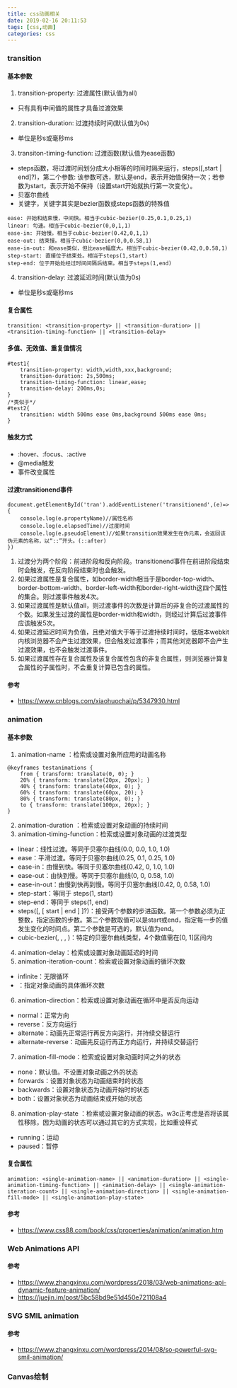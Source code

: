 ```yaml
---
title: css动画相关
date: 2019-02-16 20:11:53
tags: [css,动画]
categories: css
---
```


### transition

#### 基本参数

1. transition-property: 过渡属性(默认值为all)

- 只有具有中间值的属性才具备过渡效果

2. transition-duration: 过渡持续时间(默认值为0s)

- 单位是秒s或毫秒ms

3. transiton-timing-function: 过渡函数(默认值为ease函数)

- steps函数，将过渡时间划分成大小相等的时间时隔来运行，steps(<integer>[,start | end]?)，第二个参数: 该参数可选，默认是end，表示开始值保持一次；若参数为start，表示开始不保持（设置start开始就执行第一次变化）。
- 贝塞尔曲线
- 关键字，关键字其实是bezier函数或steps函数的特殊值

```
ease: 开始和结束慢，中间快。相当于cubic-bezier(0.25,0.1,0.25,1)
linear: 匀速。相当于cubic-bezier(0,0,1,1)
ease-in: 开始慢。相当于cubic-bezier(0.42,0,1,1)
ease-out: 结束慢。相当于cubic-bezier(0,0,0.58,1)
ease-in-out: 和ease类似，但比ease幅度大。相当于cubic-bezier(0.42,0,0.58,1)
step-start: 直接位于结束处。相当于steps(1,start)
step-end: 位于开始处经过时间间隔后结束。相当于steps(1,end)
```

4. transition-delay: 过渡延迟时间(默认值为0s)

- 单位是秒s或毫秒ms

#### 复合属性

```
transition: <transition-property> || <transition-duration> || <transition-timing-function> || <transition-delay>
```

#### 多值、无效值、重复值情况

```
#test1{
    transition-property: width,width,xxx,background;
    transition-duration: 2s,500ms;
    transition-timing-function: linear,ease;
    transition-delay: 200ms,0s;
}
/*类似于*/
#test2{
    transition: width 500ms ease 0ms,background 500ms ease 0ms;
}
```

#### 触发方式

- :hover、:focus、:active
- @media触发
- 事件改变属性

#### 过渡transitionend事件

```
document.getElementById('tran').addEventListener('transitionend',(e)=>{
    console.log(e.propertyName)//属性名称
    console.log(e.elapsedTime)//过度时间
    console.log(e.pseudoElement)//如果transition效果发生在伪元素，会返回该伪元素的名称，以“::”开头。(::after)
})
```

1. 过渡分为两个阶段：前进阶段和反向阶段。transitionend事件在前进阶段结束时会触发，在反向阶段结束时也会触发。
2. 如果过渡属性是复合属性，如border-width相当于是border-top-width、border-bottom-width、border-left-width和border-right-width这四个属性的集合。则过渡事件触发4次。
3. 如果过渡属性是默认值all，则过渡事件的次数是计算后的非复合的过渡属性的个数。如果发生过渡的属性是border-width和width，则经过计算后过渡事件应该触发5次。
4. 如果过渡延迟时间为负值，且绝对值大于等于过渡持续时间时，低版本webkit内核浏览器不会产生过渡效果，但会触发过渡事件；而其他浏览器即不会产生过渡效果，也不会触发过渡事件。
5. 如果过渡属性存在复合属性及该复合属性包含的非复合属性，则浏览器计算复合属性的子属性时，不会重复计算已包含的属性。

#### 参考

- https://www.cnblogs.com/xiaohuochai/p/5347930.html

### animation

#### 基本参数

1. animation-name ：检索或设置对象所应用的动画名称

```
@keyframes testanimations {
	from { transform: translate(0, 0); }
	20% { transform: translate(20px, 20px); }
	40% { transform: translate(40px, 0); }
	60% { transform: translate(60px, 20); }
	80% { transform: translate(80px, 0); }
	to { transform: translate(100px, 20px); }
}
```

2. animation-duration ：检索或设置对象动画的持续时间
3. animation-timing-function：检索或设置对象动画的过渡类型

- linear：线性过渡。等同于贝塞尔曲线(0.0, 0.0, 1.0, 1.0)
- ease：平滑过渡。等同于贝塞尔曲线(0.25, 0.1, 0.25, 1.0)
- ease-in：由慢到快。等同于贝塞尔曲线(0.42, 0, 1.0, 1.0)
- ease-out：由快到慢。等同于贝塞尔曲线(0, 0, 0.58, 1.0)
- ease-in-out：由慢到快再到慢。等同于贝塞尔曲线(0.42, 0, 0.58, 1.0)
- step-start：等同于 steps(1, start)
- step-end：等同于 steps(1, end)
- steps(<integer>[, [ start | end ] ]?)：接受两个参数的步进函数。第一个参数必须为正整数，指定函数的步数。第二个参数取值可以是start或end，指定每一步的值发生变化的时间点。第二个参数是可选的，默认值为end。
- cubic-bezier(<number>, <number>, <number>, <number>)：特定的贝塞尔曲线类型，4个数值需在[0, 1]区间内

4. animation-delay：检索或设置对象动画延迟的时间
5. animation-iteration-count：检索或设置对象动画的循环次数
- infinite：无限循环
- <number>：指定对象动画的具体循环次数
6. animation-direction：检索或设置对象动画在循环中是否反向运动

- normal：正常方向
- reverse：反方向运行
- alternate：动画先正常运行再反方向运行，并持续交替运行
- alternate-reverse：动画先反运行再正方向运行，并持续交替运行

7. animation-fill-mode：检索或设置对象动画时间之外的状态

- none：默认值。不设置对象动画之外的状态
- forwards：设置对象状态为动画结束时的状态
- backwards：设置对象状态为动画开始时的状态
- both：设置对象状态为动画结束或开始的状态

8. animation-play-state ：检索或设置对象动画的状态。w3c正考虑是否将该属性移除，因为动画的状态可以通过其它的方式实现，比如重设样式

- running：运动
- paused：暂停

#### 复合属性

```
animation: <single-animation-name> || <animation-duration> || <single-animation-timing-function> || <animation-delay> || <single-animation-iteration-count> || <single-animation-direction> || <single-animation-fill-mode> || <single-animation-play-state>
```

#### 参考

- https://www.css88.com/book/css/properties/animation/animation.htm

### Web Animations API

#### 参考

- https://www.zhangxinxu.com/wordpress/2018/03/web-animations-api-dynamic-feature-animation/
- https://juejin.im/post/5bc58bd9e51d450e721108a4

### SVG SMIL animation

#### 参考
- https://www.zhangxinxu.com/wordpress/2014/08/so-powerful-svg-smil-animation/

### Canvas绘制
